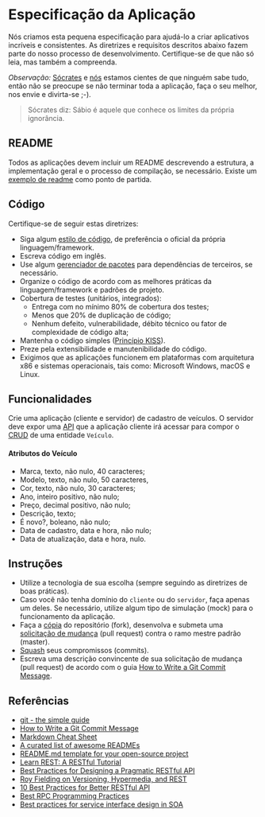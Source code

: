 # Especificação da Aplicação

Nós criamos esta pequena especificação para ajudá-lo a criar aplicativos incríveis e consistentes. As diretrizes e requisitos descritos abaixo fazem parte do nosso processo de desenvolvimento. Certifique-se de que não só leia, mas também a compreenda. 

_Observação:_ [Sócrates](https://en.wikipedia.org/wiki/Socrates) e [nós](http://projetas.com.br/) estamos cientes de que ninguém sabe tudo, então não se preocupe se não terminar toda a aplicação, faça o seu melhor, nos envie e divirta-se ;-).

> Sócrates diz: Sábio é aquele que conhece os limites da própria ignorância.

## README

Todos as aplicações devem incluir um README descrevendo a estrutura, a implementação geral e o processo de compilação, se necessário. Existe um [exemplo de readme](README.template.md) como ponto de partida.

## Código

Certifique-se de seguir estas diretrizes:

* Siga algum [estilo de código](https://en.wikipedia.org/wiki/Programming_style), de preferência o oficial da própria linguagem/framework.
* Escreva código em inglês.
* Use algum [gerenciador de pacotes](https://en.wikipedia.org/wiki/Package_manager) para dependências de terceiros, se necessário.
* Organize o código de acordo com as melhores práticas da linguagem/framework e padrões de projeto.
* Cobertura de testes (unitários, integrados):
  * Entrega com no mínimo 80% de cobertura dos testes;
  * Menos que 20% de duplicação de código;
  * Nenhum defeito, vulnerabilidade, débito técnico ou fator de complexidade de código alta;
* Mantenha o código simples ([Princípio KISS](https://en.wikipedia.org/wiki/KISS_principle)).
* Preze pela extensibilidade e manutenibilidade do código.
* Exigimos que as aplicações funcionem em plataformas com arquitetura x86 e sistemas operacionais, tais como: Microsoft Windows, macOS e Linux.

## Funcionalidades

Crie uma aplicação (cliente e servidor) de cadastro de veículos. O servidor deve expor uma [API](https://en.wikipedia.org/wiki/Application_programming_interface) que a aplicação cliente irá acessar para compor o [CRUD](https://en.wikipedia.org/wiki/Create,_read,_update_and_delete) de uma entidade `Veículo`.

#### Atributos do Veículo

* Marca, texto, não nulo, 40 caracteres;
* Modelo, texto, não nulo, 50 caracteres, 
* Cor, texto, não nulo, 30 caracteres;
* Ano, inteiro positivo, não nulo;
* Preço, decimal positivo, não nulo;
* Descrição, texto;
* É novo?, boleano, não nulo;
* Data de cadastro, data e hora, não nulo;
* Data de atualização, data e hora, nulo.

## Instruções

* Utilize a tecnologia de sua escolha (sempre seguindo as diretrizes de boas práticas).
* Caso você não tenha domínio do `cliente` ou do `servidor`, faça apenas um deles. Se necessário, utilize algum tipo de simulação (mock) para o funcionamento da aplicação.
* Faça a [cópia](https://help.github.com/articles/fork-a-repo/) do repositório (fork), desenvolva e submeta uma [solicitação de mudança](https://help.github.com/articles/creating-a-pull-request/) (pull request) contra o ramo mestre padrão (master). 
* [Squash](https://github.com/servo/servo/wiki/Beginner's-guide-to-rebasing-and-squashing) seus compromissos (commits). 
* Escreva uma descrição convincente de sua solicitação de mudança (pull request) de acordo com o guia [How to Write a Git Commit Message](https://chris.beams.io/posts/git-commit/).

## Referências

* [git - the simple guide](https://rogerdudler.github.io/git-guide/)
* [How to Write a Git Commit Message](https://chris.beams.io/posts/git-commit/)
* [Markdown Cheat Sheet](https://www.markdownguide.org/cheat-sheet)
* [A curated list of awesome READMEs](https://github.com/matiassingers/awesome-readme)
* [README.md template for your open-source project](https://github.com/dbader/readme-template)
* [Learn REST: A RESTful Tutorial](http://www.restapitutorial.com/)
* [Best Practices for Designing a Pragmatic RESTful API](http://www.vinaysahni.com/best-practices-for-a-pragmatic-restful-api)
* [Roy Fielding on Versioning, Hypermedia, and REST](https://www.infoq.com/articles/roy-fielding-on-versioning)
* [10 Best Practices for Better RESTful API](https://blog.mwaysolutions.com/2014/06/05/10-best-practices-for-better-restful-api/)
* [Best RPC Programming Practices](https://msdn.microsoft.com/en-us/library/windows/desktop/aa373563(v=vs.85).aspx)
* [Best practices for service interface design in SOA](https://www.ibm.com/developerworks/library/ar-servdsgn1/)
